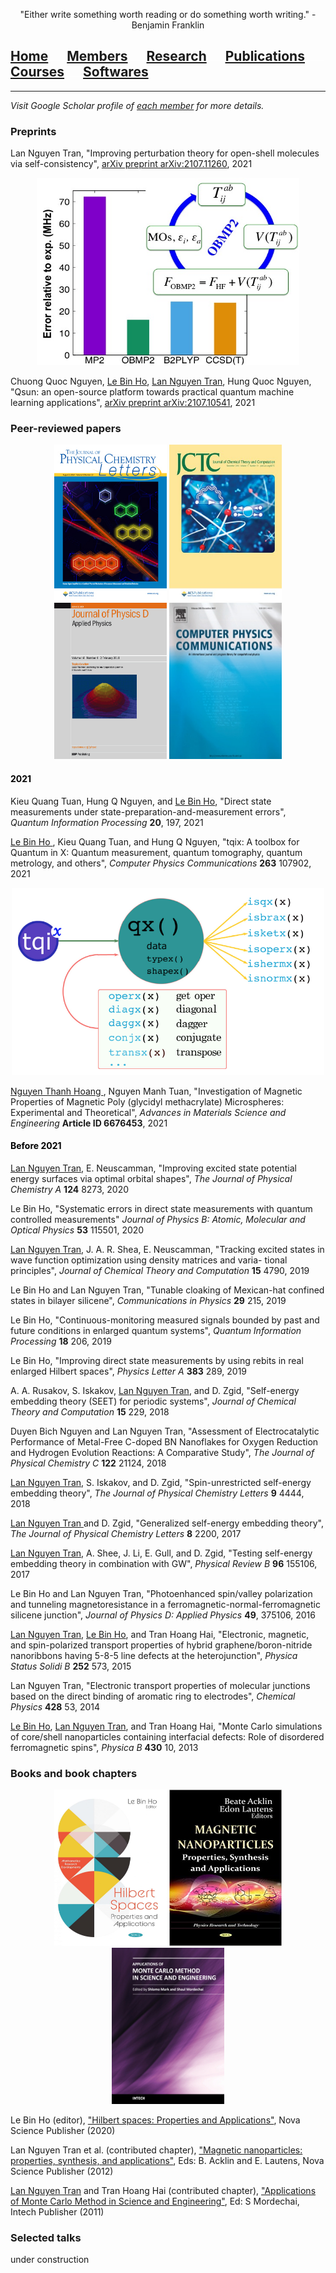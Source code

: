 <p align="center">
"Either write something worth reading or do something worth writing." - Benjamin Franklin</p>

## [Home](index.md)<img src="test_space.png" width="30" height="1">[Members](members.md)<img src="test_space.png" width="30" height="1">[Research](research.md)<img src="test_space.png" width="30" height="1">[<ins>Publications</ins>](publications.md)<img src="test_space.png" width="30" height="1">[Courses](courses.md)<img src="test_space.png" width="30" height="1">[Softwares](softwares.md)

<hr style="solid blue">

_Visit Google Scholar profile of [each member](members.md) for more details._

### **Preprints**
Lan Nguyen Tran, "Improving perturbation theory for open-shell molecules via self-consistency", [arXiv preprint arXiv:2107.11260](https://arxiv.org/abs/2107.11260), 2021
<p align="center">
<img src="TOC-jpca2021.jpg" width="420" height="300">
</p>

Chuong Quoc Nguyen, <ins>Le Bin Ho</ins>, <ins>Lan Nguyen Tran</ins>, Hung Quoc Nguyen, "Qsun: an open-source platform towards practical quantum machine learning applications", [arXiv preprint arXiv:2107.10541](https://arxiv.org/abs/2107.10541), 2021

### **Peer-reviewed papers**

<p align="center">
<img src="jpcl.jpg" width="180" height="250"> <img src="jctc.jpg" width="180" height="250"> <img src="jpd.jpg" width="180" height="250">  <img src="cpc.jpg" width="180" height="250">
</p>

#### <span style="color:black"> **2021** </span>
Kieu Quang Tuan, Hung Q Nguyen, and <ins>Le Bin Ho</ins>, "Direct state measurements under state-preparation-and-measurement errors", _Quantum Information Processing_ **20**, 197, 2021

<ins> Le Bin Ho </ins>, Kieu Quang Tuan, and Hung Q Nguyen, "tqix: A toolbox for Quantum in X: Quantum measurement, quantum tomography, quantum metrology, and others", _Computer Physics Communications_ **263** 107902, 2021
<p align="center">
<img src="tqix.png" width="500" height="300">
</p>


<ins> Nguyen Thanh Hoang </ins>, Nguyen Manh Tuan, "Investigation of Magnetic Properties of Magnetic Poly (glycidyl methacrylate) Microspheres: Experimental and Theoretical", _Advances in Materials Science and Engineering_ **Article ID 6676453**, 2021

#### <span style="color:black"> **Before 2021** </span>
<ins>Lan Nguyen Tran</ins>, E. Neuscamman, "Improving excited state potential energy surfaces via optimal orbital shapes", _The Journal of Physical Chemistry A_ **124** 8273, 2020 

Le Bin Ho, "Systematic errors in direct state measurements with quantum controlled measurements" _Journal of Physics B: Atomic, Molecular and Optical Physics_ **53** 115501, 2020

<ins>Lan Nguyen Tran</ins>, J. A. R. Shea, E. Neuscamman, "Tracking excited states in wave function optimization using density matrices and varia- tional principles",
_Journal of Chemical Theory and Computation_ **15** 4790, 2019

Le Bin Ho and Lan Nguyen Tran, "Tunable cloaking of Mexican-hat confined states in bilayer silicene", _Communications in Physics_ **29** 215, 2019

Le Bin Ho, "Continuous-monitoring measured signals bounded by past and future conditions in enlarged quantum systems", _Quantum Information Processing_ **18** 206, 2019

Le Bin Ho, "Improving direct state measurements by using rebits in real enlarged Hilbert spaces", _Physics Letter A_ **383** 289, 2019

A. A. Rusakov, S. Iskakov, <ins>Lan Nguyen Tran</ins>, and D. Zgid, "Self-energy embedding theory (SEET) for periodic systems", _Journal of Chemical Theory and Computation_ **15** 229, 2018

Duyen Bich Nguyen and Lan Nguyen Tran, "Assessment of Electrocatalytic Performance of Metal-Free C-doped BN Nanoflakes for Oxygen Reduction and Hydrogen Evolution Reactions: A Comparative Study", _The Journal of Physical Chemistry C_ **122** 21124, 2018

<ins>Lan Nguyen Tran</ins>, S. Iskakov, and D. Zgid, "Spin-unrestricted self-energy embedding theory", _The Journal of Physical Chemistry Letters_ **9** 4444, 2018

<ins>Lan Nguyen Tran </ins> and D. Zgid, "Generalized self-energy embedding theory", _The Journal of Physical Chemistry Letters_ **8** 2200, 2017

<ins>Lan Nguyen Tran</ins>, A. Shee, J. Li, E. Gull, and D. Zgid, "Testing self-energy embedding theory in combination with GW", _Physical Review B_ **96** 155106, 2017

Le Bin Ho and Lan Nguyen Tran, "Photoenhanced spin/valley polarization and tunneling magnetoresistance in a ferromagnetic-normal-ferromagnetic silicene junction", _Journal of Physics D: Applied Physics_ **49**, 375106, 2016 

<ins>Lan Nguyen Tran</ins>, <ins>Le Bin Ho</ins>, and Tran Hoang Hai, "Electronic, magnetic, and spin-polarized transport properties of hybrid graphene/boron-nitride nanoribbons having 5-8-5 line defects at the heterojunction", _Physica Status Solidi B_ **252** 573, 2015

Lan Nguyen Tran, "Electronic transport properties of molecular junctions based on the direct binding of aromatic ring to electrodes", _Chemical Physics_ **428** 53, 2014

<ins>Le Bin Ho</ins>, <ins>Lan Nguyen Tran</ins>, and Tran Hoang Hai, "Monte Carlo simulations of core/shell nanoparticles containing interfacial defects: Role of disordered ferromagnetic spins", _Physica B_ **430** 10, 2013

### **Books and book chapters**

<p align="center">
<img src="Hilbert_book.jpg" width="180" height="250"> <img src="MNPs_book.jpg" width="180" height="250"> <img src="MMC_book.jpg" width="180" height="250">
</p>

Le Bin Ho (editor), ["Hilbert spaces: Properties and Applications"](https://novapublishers.com/shop/hilbert-spaces-properties-and-applications/), Nova Science Publisher (2020)

Lan Nguyen Tran et al. (contributed chapter), ["Magnetic nanoparticles: properties, synthesis, and applications"](http://www.novapublishers.org/catalog/product_info.php?products_id=30888), Eds: B. Acklin and E. Lautens, Nova Science Publisher (2012)

<ins>Lan Nguyen Tran</ins> and Tran Hoang Hai (contributed chapter), ["Applications of Monte Carlo Method in Science and Engineering"](https://www.intechopen.com/books/1485), Ed: S Mordechai, Intech Publisher (2011)

### **Selected talks**
under construction
